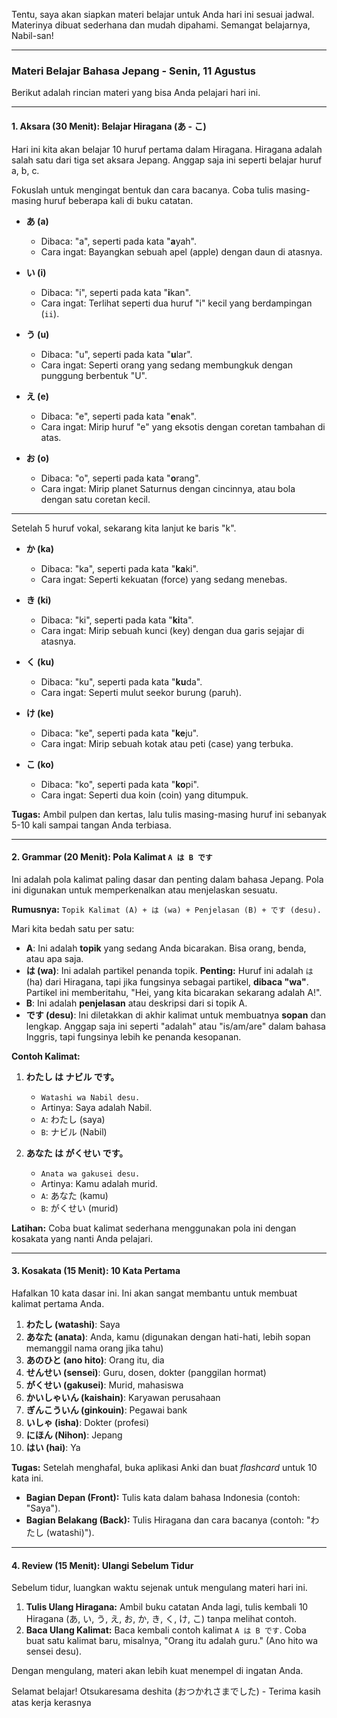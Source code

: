 Tentu, saya akan siapkan materi belajar untuk Anda hari ini sesuai jadwal. Materinya dibuat sederhana dan mudah dipahami. Semangat belajarnya, Nabil-san!

---

### **Materi Belajar Bahasa Jepang - Senin, 11 Agustus**

Berikut adalah rincian materi yang bisa Anda pelajari hari ini.

---

#### **1. Aksara (30 Menit): Belajar Hiragana (あ - こ)**

Hari ini kita akan belajar 10 huruf pertama dalam Hiragana. Hiragana adalah salah satu dari tiga set aksara Jepang. Anggap saja ini seperti belajar huruf a, b, c.

Fokuslah untuk mengingat bentuk dan cara bacanya. Coba tulis masing-masing huruf beberapa kali di buku catatan.

*   **あ (a)**
    *   Dibaca: "a", seperti pada kata "**a**yah".
    *   Cara ingat: Bayangkan sebuah apel (apple) dengan daun di atasnya.

*   **い (i)**
    *   Dibaca: "i", seperti pada kata "**i**kan".
    *   Cara ingat: Terlihat seperti dua huruf "i" kecil yang berdampingan (`ii`).

*   **う (u)**
    *   Dibaca: "u", seperti pada kata "**u**lar".
    *   Cara ingat: Seperti orang yang sedang membungkuk dengan punggung berbentuk "U".

*   **え (e)**
    *   Dibaca: "e", seperti pada kata "**e**nak".
    *   Cara ingat: Mirip huruf "e" yang eksotis dengan coretan tambahan di atas.

*   **お (o)**
    *   Dibaca: "o", seperti pada kata "**o**rang".
    *   Cara ingat: Mirip planet Saturnus dengan cincinnya, atau bola dengan satu coretan kecil.

---

Setelah 5 huruf vokal, sekarang kita lanjut ke baris "k".

*   **か (ka)**
    *   Dibaca: "ka", seperti pada kata "**ka**ki".
    *   Cara ingat: Seperti kekuatan (force) yang sedang menebas.

*   **き (ki)**
    *   Dibaca: "ki", seperti pada kata "**ki**ta".
    *   Cara ingat: Mirip sebuah kunci (key) dengan dua garis sejajar di atasnya.

*   **く (ku)**
    *   Dibaca: "ku", seperti pada kata "**ku**da".
    *   Cara ingat: Seperti mulut seekor burung (paruh).

*   **け (ke)**
    *   Dibaca: "ke", seperti pada kata "**ke**ju".
    *   Cara ingat: Mirip sebuah kotak atau peti (case) yang terbuka.

*   **こ (ko)**
    *   Dibaca: "ko", seperti pada kata "**ko**pi".
    *   Cara ingat: Seperti dua koin (coin) yang ditumpuk.

**Tugas:** Ambil pulpen dan kertas, lalu tulis masing-masing huruf ini sebanyak 5-10 kali sampai tangan Anda terbiasa.

---

#### **2. Grammar (20 Menit): Pola Kalimat `A は B です`**

Ini adalah pola kalimat paling dasar dan penting dalam bahasa Jepang. Pola ini digunakan untuk memperkenalkan atau menjelaskan sesuatu.

**Rumusnya:**
`Topik Kalimat (A) + は (wa) + Penjelasan (B) + です (desu).`

Mari kita bedah satu per satu:

*   **A**: Ini adalah **topik** yang sedang Anda bicarakan. Bisa orang, benda, atau apa saja.
*   **は (wa)**: Ini adalah partikel penanda topik. **Penting:** Huruf ini adalah `は` (ha) dari Hiragana, tapi jika fungsinya sebagai partikel, **dibaca "wa"**. Partikel ini memberitahu, "Hei, yang kita bicarakan sekarang adalah A!".
*   **B**: Ini adalah **penjelasan** atau deskripsi dari si topik A.
*   **です (desu)**: Ini diletakkan di akhir kalimat untuk membuatnya **sopan** dan lengkap. Anggap saja ini seperti "adalah" atau "is/am/are" dalam bahasa Inggris, tapi fungsinya lebih ke penanda kesopanan.

**Contoh Kalimat:**

1.  **わたし は ナビル です。**
    *   `Watashi wa Nabil desu.`
    *   Artinya: Saya adalah Nabil.
    *   `A`: わたし (saya)
    *   `B`: ナビル (Nabil)

2.  **あなた は がくせい です。**
    *   `Anata wa gakusei desu.`
    *   Artinya: Kamu adalah murid.
    *   `A`: あなた (kamu)
    *   `B`: がくせい (murid)

**Latihan:** Coba buat kalimat sederhana menggunakan pola ini dengan kosakata yang nanti Anda pelajari.

---

#### **3. Kosakata (15 Menit): 10 Kata Pertama**

Hafalkan 10 kata dasar ini. Ini akan sangat membantu untuk membuat kalimat pertama Anda.

1.  **わたし (watashi)**: Saya
2.  **あなた (anata)**: Anda, kamu (digunakan dengan hati-hati, lebih sopan memanggil nama orang jika tahu)
3.  **あのひと (ano hito)**: Orang itu, dia
4.  **せんせい (sensei)**: Guru, dosen, dokter (panggilan hormat)
5.  **がくせい (gakusei)**: Murid, mahasiswa
6.  **かいしゃいん (kaishain)**: Karyawan perusahaan
7.  **ぎんこういん (ginkouin)**: Pegawai bank
8.  **いしゃ (isha)**: Dokter (profesi)
9.  **にほん (Nihon)**: Jepang
10. **はい (hai)**: Ya

**Tugas:** Setelah menghafal, buka aplikasi Anki dan buat *flashcard* untuk 10 kata ini.
*   **Bagian Depan (Front):** Tulis kata dalam bahasa Indonesia (contoh: "Saya").
*   **Bagian Belakang (Back):** Tulis Hiragana dan cara bacanya (contoh: "わたし (watashi)").

---

#### **4. Review (15 Menit): Ulangi Sebelum Tidur**

Sebelum tidur, luangkan waktu sejenak untuk mengulang materi hari ini.

1.  **Tulis Ulang Hiragana:** Ambil buku catatan Anda lagi, tulis kembali 10 Hiragana (あ, い, う, え, お, か, き, く, け, こ) tanpa melihat contoh.
2.  **Baca Ulang Kalimat:** Baca kembali contoh kalimat `A は B です`. Coba buat satu kalimat baru, misalnya, "Orang itu adalah guru." (Ano hito wa sensei desu).

Dengan mengulang, materi akan lebih kuat menempel di ingatan Anda.

Selamat belajar! Otsukaresama deshita (おつかれさまでした) - Terima kasih atas kerja kerasnya
